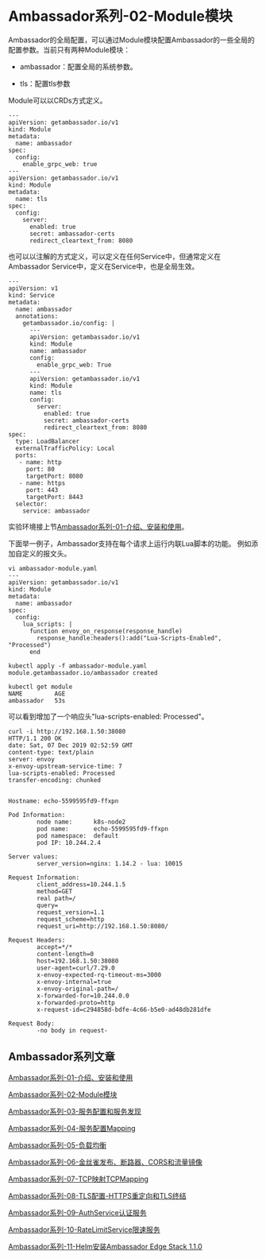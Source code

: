 # Ambassador系列-02-Module模块

Ambassador的全局配置，可以通过Module模块配置Ambassador的一些全局的配置参数。当前只有两种Module模块：

- ambassador：配置全局的系统参数。

- tls：配置tls参数

Module可以以CRDs方式定义。

    ---
    apiVersion: getambassador.io/v1
    kind: Module
    metadata:
      name: ambassador
    spec:
      config:
        enable_grpc_web: true
    ---
    apiVersion: getambassador.io/v1
    kind: Module
    metadata:
      name: tls
    spec:
      config:
        server:
          enabled: true
          secret: ambassador-certs
          redirect_cleartext_from: 8080

也可以以注解的方式定义，可以定义在任何Service中，但通常定义在Ambassador Service中，定义在Service中，也是全局生效。

    ---
    apiVersion: v1
    kind: Service
    metadata:
      name: ambassador
      annotations:
        getambassador.io/config: |
          ---
          apiVersion: getambassador.io/v1
          kind: Module
          name: ambassador
          config:
            enable_grpc_web: True
          ---
          apiVersion: getambassador.io/v1
          kind: Module
          name: tls
          config:
            server:
              enabled: true
              secret: ambassador-certs
              redirect_cleartext_from: 8080
    spec:
      type: LoadBalancer
      externalTrafficPolicy: Local
      ports:
       - name: http
         port: 80
         targetPort: 8080
       - name: https
         port: 443
         targetPort: 8443
      selector:
        service: ambassador

实验环境接上节[Ambassador系列-01-介绍、安装和使用](01-installation-introduction.md)。

下面举一例子，Ambassador支持在每个请求上运行内联Lua脚本的功能。 例如添加自定义的报文头。

    vi ambassador-module.yaml
    ---
    apiVersion: getambassador.io/v1
    kind: Module
    metadata:
      name: ambassador
    spec:
      config:
        lua_scripts: |
          function envoy_on_response(response_handle)
            response_handle:headers():add("Lua-Scripts-Enabled", "Processed")
          end
    
    kubectl apply -f ambassador-module.yaml
    module.getambassador.io/ambassador created
    
    kubectl get module
    NAME         AGE
    ambassador   53s

可以看到增加了一个响应头"lua-scripts-enabled: Processed"。

    curl -i http://192.168.1.50:38080
    HTTP/1.1 200 OK
    date: Sat, 07 Dec 2019 02:52:59 GMT
    content-type: text/plain
    server: envoy
    x-envoy-upstream-service-time: 7
    lua-scripts-enabled: Processed
    transfer-encoding: chunked
    
    
    Hostname: echo-5599595fd9-ffxpn
    
    Pod Information:
            node name:      k8s-node2
            pod name:       echo-5599595fd9-ffxpn
            pod namespace:  default
            pod IP: 10.244.2.4
    
    Server values:
            server_version=nginx: 1.14.2 - lua: 10015
    
    Request Information:
            client_address=10.244.1.5
            method=GET
            real path=/
            query=
            request_version=1.1
            request_scheme=http
            request_uri=http://192.168.1.50:8080/
    
    Request Headers:
            accept=*/*
            content-length=0
            host=192.168.1.50:38080
            user-agent=curl/7.29.0
            x-envoy-expected-rq-timeout-ms=3000
            x-envoy-internal=true
            x-envoy-original-path=/
            x-forwarded-for=10.244.0.0
            x-forwarded-proto=http
            x-request-id=c294858d-bdfe-4c66-b5e0-ad48db281dfe
    
    Request Body:
            -no body in request-

## Ambassador系列文章

[Ambassador系列-01-介绍、安装和使用](01-installation-introduction.md)

[Ambassador系列-02-Module模块](02-module.md)

[Ambassador系列-03-服务配置和服务发现](03-service-configuration-discovery.md)

[Ambassador系列-04-服务配置Mapping](04-service-mapping.md)

[Ambassador系列-05-负载均衡](05-load-balance.md) 

[Ambassador系列-06-金丝雀发布、断路器、CORS和流量镜像](06-other-feature.md)

[Ambassador系列-07-TCP映射TCPMapping](07-tcpmapping.md)

[Ambassador系列-08-TLS配置-HTTPS重定向和TLS终结](08-tlscontext.md)

[Ambassador系列-09-AuthService认证服务](09-authservice.md)

[Ambassador系列-10-RateLimitService限速服务](10-ratelimitservice.md)

[Ambassador系列-11-Helm安装Ambassador Edge Stack 1.1.0](11-ambassador-edge-stack-helm-installation.md)